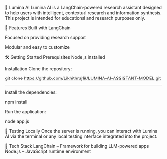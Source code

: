 🌟 Lumina AI
Lumina AI is a LangChain-powered research assistant designed to help users with intelligent, contextual research and information synthesis. This project is intended for educational and research purposes only.

🚀 Features
Built with LangChain

Focused on providing research support

Modular and easy to customize

🛠️ Getting Started
Prerequisites
Node.js installed

Installation Clone the repository:

git clone https://github.com/Likhithraj19/LUMINA-AI-ASSISTANT-MODEL.git

-----------------------------------------------------------------------

Install the dependencies:

npm install

Run the application:

node app.js

🧪 Testing Locally
Once the server is running, you can interact with Lumina AI via the terminal or any local testing interface integrated into the project.

🧠 Tech Stack
LangChain – Framework for building LLM-powered apps
Node.js – JavaScript runtime environment